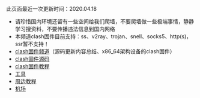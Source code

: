 此页面最近一次更新时间：2020.04.18       
                
* 请珍惜国内环境还留有一些空间给我们爬墙，不要爬墙做一些极端事情，静静学习搜资料，不要传播违法信息到国内网络                         
* 本频道clash固件目前支持：ss、v2ray、trojan、snell、socks5、http(s)，ssr暂不支持！            
* [clash固件频道](https://t.me/clashOpenwrt)（源码更新内容总结、x86_64架构设备的clash固件）                         
* [clash固件源码](./code.md)            
* [clash固件教程](./tips.md)               
* [工具](https://openclashopenwrt.github.io/tool/)               
* [周边教程](./others.md)                   
* [机场](./air.md)               

    
        
        
